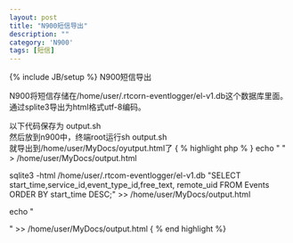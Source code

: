 ```yaml
---
layout: post
title: "N900短信导出"
description: ""
category: 'N900'
tags: [短信]
---
```

{% include JB/setup %}
N900短信导出

N900将短信存储在/home/user/.rtcorn-eventlogger/el-v1.db这个数据库里面。通过splite3导出为html格式utf-8编码。

以下代码保存为 output.sh   
然后放到n900中，终端root运行sh output.sh  
就导出到/home/user/MyDocs/oyutput.html了
{ % highlight php % }
echo "
" > /home/user/MyDocs/output.html

sqlite3 -html /home/user/.rtcom-eventlogger/el-v1.db "SELECT start_time,service_id,event_type_id,free_text, remote_uid FROM Events ORDER BY start_time DESC;" >> /home/user/MyDocs/output.html

echo "

" >> /home/user/MyDocs/output.html
{ % end highlight %}
